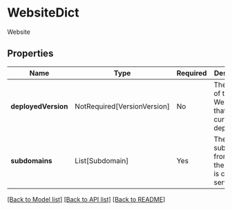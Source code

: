 # WebsiteDict

Website

## Properties
| Name | Type | Required | Description |
| ------------ | ------------- | ------------- | ------------- |
**deployedVersion** | NotRequired[VersionVersion] | No | The version of the Website that is currently deployed. |
**subdomains** | List[Subdomain] | Yes | The subdomains from which the Website is currently served. |


[[Back to Model list]](../../../README.md#models-v2-link) [[Back to API list]](../../../README.md#documentation-for-api-endpoints) [[Back to README]](../../../README.md)
